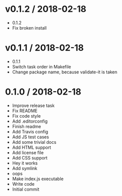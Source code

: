 
v0.1.2 / 2018-02-18
===================

  * 0.1.2
  * Fix broken install

v0.1.1 / 2018-02-18
===================

  * 0.1.1
  * Switch task order in Makefile
  * Change package name, because validate-it is taken

0.1.0 / 2018-02-18
==================

  * Improve release task
  * Fix README
  * Fix code style
  * Add .editorconfig
  * Finish readme
  * Add Travis config
  * Add JS test cases
  * Add some trivial docs
  * Add HTML support
  * Add license file
  * Add CSS support
  * Hey it works
  * Add symlink
  * oops
  * Make index.js executable
  * Write code
  * Initial commit

